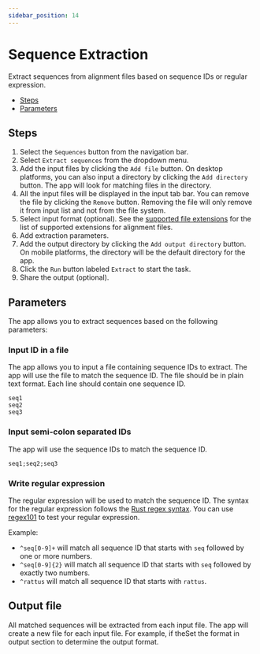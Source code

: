 ```yaml
---
sidebar_position: 14
---
```


# Sequence Extraction

Extract sequences from alignment files based on sequence IDs or regular expression.

- [Steps](#steps)
- [Parameters](#parameters)

## Steps

1. Select the `Sequences` button from the navigation bar.
2. Select `Extract sequences` from the dropdown menu.
3. Add the input files by clicking the `Add file` button. On desktop platforms, you can also input a directory by clicking the `Add directory` button. The app will look for matching files in the directory.
4. All the input files will be displayed in the input tab bar. You can remove the file by clicking the `Remove` button. Removing the file will only remove it from input list and not from the file system.
5. Select input format (optional). See the [supported file extensions](./general#supported-file-extensions) for the list of supported extensions for alignment files.
6. Add extraction parameters.
7. Add the output directory by clicking the `Add output directory` button. On mobile platforms, the directory will be the default directory for the app.
8. Click the `Run` button labeled `Extract` to start the task.
9. Share the output (optional).

## Parameters

The app allows you to extract sequences based on the following parameters:

### Input ID in a file

The app allows you to input a file containing sequence IDs to extract. The app will use the file to match the sequence ID. The file should be in plain text format. Each line should contain one sequence ID.

```plaintext
seq1
seq2
seq3
```

### Input semi-colon separated IDs

The app will use the sequence IDs to match the sequence ID.

```plaintext
seq1;seq2;seq3
```

### Write regular expression

The regular expression will be used to match the sequence ID. The syntax for the regular expression follows the [Rust regex syntax](https://docs.rs/regex/1.6.1/regex/#syntax). You can use [regex101](https://regex101.com/) to test your regular expression.

Example:

- `^seq[0-9]+` will match all sequence ID that starts with `seq` followed by one or more numbers.
- `^seq[0-9]{2}` will match all sequence ID that starts with `seq` followed by exactly two numbers.
- `^rattus` will match all sequence ID that starts with `rattus`.

## Output file

All matched sequences will be extracted from each input file. The app will create a new file for each input file. For example, if theSet the format in output section to determine the output format.
